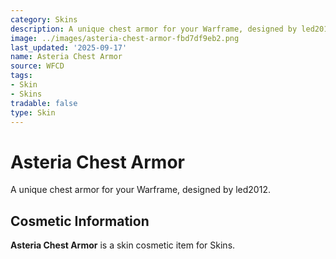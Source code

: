 ```yaml
---
category: Skins
description: A unique chest armor for your Warframe, designed by led2012.
image: ../images/asteria-chest-armor-fbd7df9eb2.png
last_updated: '2025-09-17'
name: Asteria Chest Armor
source: WFCD
tags:
- Skin
- Skins
tradable: false
type: Skin
---
```


# Asteria Chest Armor

A unique chest armor for your Warframe, designed by led2012.

## Cosmetic Information

**Asteria Chest Armor** is a skin cosmetic item for Skins.

